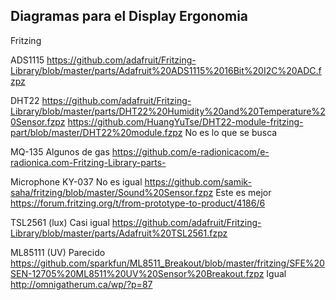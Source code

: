 ## Diagramas para el Display Ergonomia

Fritzing

ADS1115
https://github.com/adafruit/Fritzing-Library/blob/master/parts/Adafruit%20ADS1115%2016Bit%20I2C%20ADC.fzpz

DHT22
https://github.com/adafruit/Fritzing-Library/blob/master/parts/DHT22%20Humidity%20and%20Temperature%20Sensor.fzpz
https://github.com/HuangYuTse/DHT22-module-fritzing-part/blob/master/DHT22%20module.fzpz
No es lo que se busca

MQ-135
Algunos de gas
https://github.com/e-radionicacom/e-radionica.com-Fritzing-Library-parts-

Microphone KY-037
No es igual
https://github.com/samik-saha/fritzing/blob/master/Sound%20Sensor.fzpz
Este es mejor
https://forum.fritzing.org/t/from-prototype-to-product/4186/6

TSL2561 (lux)
Casi igual
https://github.com/adafruit/Fritzing-Library/blob/master/parts/Adafruit%20TSL2561.fzpz

ML85111 (UV)
Parecido
https://github.com/sparkfun/ML8511_Breakout/blob/master/fritzing/SFE%20SEN-12705%20ML8511%20UV%20Sensor%20Breakout.fzpz
Igual
http://omnigatherum.ca/wp/?p=87